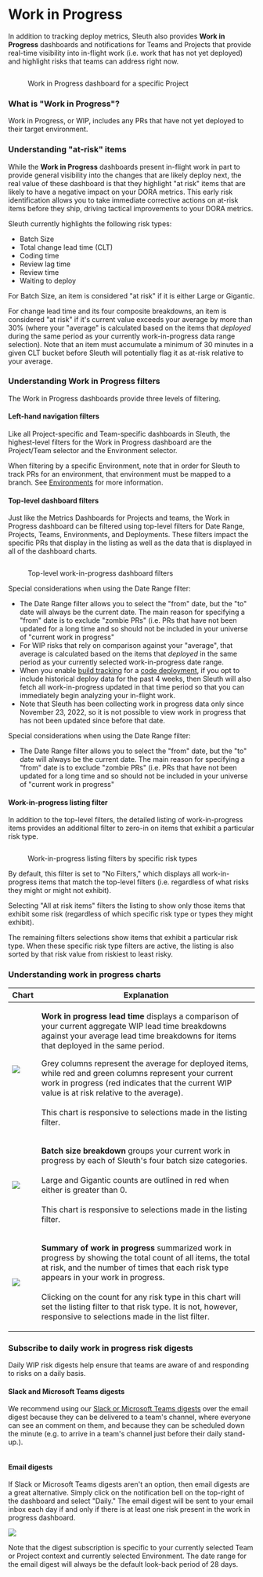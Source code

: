 # Work in Progress

In addition to tracking deploy metrics, Sleuth also provides **Work in Progress** dashboards and notifications for Teams and Projects that provide real-time visibility into in-flight work (i.e. work that has not yet deployed) and highlight risks that teams can address right now.&#x20;

<figure><img src=".gitbook/assets/image (64).png" alt=""><figcaption><p>Work in Progress dashboard for a specific Project</p></figcaption></figure>

### What is "Work in Progress"?

Work in Progress, or WIP, includes any PRs that have not yet deployed to their target environment.&#x20;

### Understanding "at-risk" items

While the **Work in Progress** dashboards present in-flight work in part to provide general visibility into the changes that are likely deploy next, the real value of these dashboard is that they highlight "at risk" items that are likely to have a negative impact on your DORA metrics. This early risk identification allows you to take immediate corrective actions on at-risk items before they ship, driving tactical improvements to your DORA metrics.&#x20;

Sleuth currently highlights the following risk types:

* Batch Size
* Total change lead time (CLT)
* Coding time
* Review lag time
* Review time
* Waiting to deploy

For Batch Size, an item is considered "at risk" if it is either Large or Gigantic.

For change lead time and its four composite breakdowns, an item is considered "at risk" if it's current value exceeds your average by more than 30% (where your "average" is calculated based on the items that _deployed_ during the same period as your currently work-in-progress data range selection). Note that an item must accumulate a minimum of 30 minutes in a given CLT bucket before Sleuth will potentially flag it as at-risk relative to your average.&#x20;

### Understanding Work in Progress filters

The Work in Progress dashboards provide three levels of filtering.

#### Left-hand navigation filters

Like all Project-specific and Team-specific dashboards in Sleuth, the highest-level filters for the Work in Progress dashboard are the Project/Team selector and the Environment selector.

When filtering by a specific Environment, note that in order for Sleuth to track PRs for an environment, that environment must be mapped to a branch. See [Environments](modeling-your-deployments/environment-support.md) for more information.

#### Top-level dashboard filters

Just like the Metrics Dashboards for Projects and teams, the Work in Progress dashboard can be filtered using top-level filters for Date Range, Projects, Teams, Environments, and Deployments. These filters impact the specific PRs that display in the listing as well as the data that is displayed in all of the dashboard charts.

<figure><img src=".gitbook/assets/image (49).png" alt=""><figcaption><p>Top-level work-in-progress dashboard filters</p></figcaption></figure>

Special considerations when using the Date Range filter:

* The Date Range filter allows you to select the "from" date, but the "to" date will always be the current date. The main reason for specifying a "from" date is to exclude "zombie PRs" (i.e. PRs that have not been updated for a long time and so should not be included in your universe of "current work in progress"
* For WIP risks that rely on comparison against your "average", that average is calculated based on the items that _deployed_ in the same period as your currently selected work-in-progress date range.
* When you enable [build tracking](modeling-your-deployments/code-deployments/how-to-register-a-deploy.md) for a [code deployment](modeling-your-deployments/code-deployments/), if you opt to include historical deploy data for the past 4 weeks, then Sleuth will also fetch all work-in-progress updated in that time period so that you can immediately begin analyzing your in-flight work.
* Note that Sleuth has been collecting work in progress data only since November 23, 2022, so it is not possible to view work in progress that has not been updated since before that date. &#x20;

Special considerations when using the Date Range filter:

* The Date Range filter allows you to select the "from" date, but the "to" date will always be the current date. The main reason for specifying a "from" date is to exclude "zombie PRs" (i.e. PRs that have not been updated for a long time and so should not be included in your universe of "current work in progress"

#### Work-in-progress listing filter

In addition to the top-level filters, the detailed listing of work-in-progress items provides an additional filter to zero-in on items that exhibit a particular risk type. &#x20;

<figure><img src=".gitbook/assets/image (4) (3) (1).png" alt=""><figcaption><p>Work-in-progress listing filters by specific risk types</p></figcaption></figure>

By default, this filter is set to "No Filters," which displays all work-in-progress items that match the top-level filters (i.e. regardless of what risks they might or might not exhibit).

Selecting "All at risk items" filters the listing to show only those items that exhibit some risk (regardless of which specific risk type or types they might exhibit).&#x20;

The remaining filters selections show items that exhibit a particular risk type. When these specific risk type filters are active, the listing is also sorted by that risk value from riskiest to least risky.

### Understanding work in progress charts

| Chart                                     | Explanation                                                                                                                                                                                                                                                                                                                                                                                                                                                                                                         |
| ----------------------------------------- | ------------------------------------------------------------------------------------------------------------------------------------------------------------------------------------------------------------------------------------------------------------------------------------------------------------------------------------------------------------------------------------------------------------------------------------------------------------------------------------------------------------------- |
| ![](<.gitbook/assets/image (3) (2).png>)  | <p><strong>Work in progress lead time</strong> displays a comparison of your current aggregate WIP lead time breakdowns against your average lead time breakdowns for items that deployed in the same period. </p><p></p><p>Grey columns represent the average for deployed items, while red and green columns represent your current work in progress (red indicates that the current WIP value is at risk relative to the average).<br><br>This chart is responsive to selections made in the listing filter.</p> |
| ![](<.gitbook/assets/image (7) (1).png>)  | <p><strong>Batch size breakdown</strong> groups your current work in progress by each of Sleuth's four batch size categories.<br><br>Large and Gigantic counts are outlined in red  when either is greater than 0.<br><br>This chart is responsive to selections made in the listing filter.</p>                                                                                                                                                                                                                    |
| ![](<.gitbook/assets/image (10) (1).png>) | <p><strong>Summary of work in progress</strong> summarized work in progress by showing the total count of all items, the total at risk, and the number of times that each risk type appears in your work in progress.<br><br>Clicking on the count for any risk type in this chart will set the listing filter to that risk type. It is not, however, responsive to selections made in the list filter.</p>                                                                                                         |

### Subscribe to daily work in progress risk digests

Daily WIP risk digests help ensure that teams are aware of and responding to risks on a daily basis.

#### Slack and Microsoft Teams digests

We recommend using our [Slack or Microsoft Teams digests](https://marketplace.sleuth.io/?search=work+in+progress) over the email digest because they can be delivered to a team's channel, where everyone can see an comment on them, and because they can be scheduled down the minute (e.g. to arrive in a team's channel just before their daily stand-up.).

<figure><img src=".gitbook/assets/image (131).png" alt=""><figcaption></figcaption></figure>

#### Email digests

If Slack or Microsoft Teams digests aren't an option, then email digests are a great alternative. Simply click on the notification bell on the top-right of the dashboard and select "Daily." The email digest will be sent to your email inbox each day if and only if there is at least one risk present in the work in progress dashboard. &#x20;

![](<.gitbook/assets/image (1) (2) (2).png>)

Note that the digest subscription is specific to your currently selected Team or Project context and  currently selected Environment. The date range for the email digest will always be the default look-back period of 28 days.&#x20;

<figure><img src=".gitbook/assets/image (2) (3).png" alt=""><figcaption></figcaption></figure>
